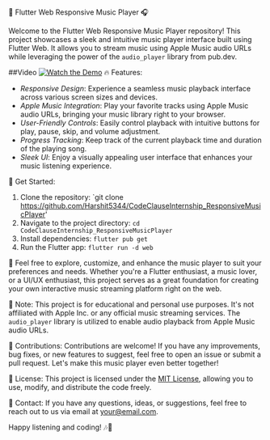 🎵 Flutter Web Responsive Music Player 🎧

Welcome to the Flutter Web Responsive Music Player repository! This project showcases a sleek and intuitive music player interface built using Flutter Web. It allows you to stream music using Apple Music audio URLs while leveraging the power of the `audio_player` library from pub.dev.


##Video 
[![Watch the Demo](https://youtu.be/SHQwPgPcE8M?feature=shared)](https://youtu.be/SHQwPgPcE8M?feature=shared)
🔥 Features:
- *Responsive Design*: Experience a seamless music playback interface across various screen sizes and devices.
- *Apple Music Integration*: Play your favorite tracks using Apple Music audio URLs, bringing your music library right to your browser.
- *User-Friendly Controls*: Easily control playback with intuitive buttons for play, pause, skip, and volume adjustment.
- *Progress Tracking*: Keep track of the current playback time and duration of the playing song.
- *Sleek UI*: Enjoy a visually appealing user interface that enhances your music listening experience.

🚀 Get Started:
1. Clone the repository: `git clone https://github.com/Harshit5344/CodeClauseInternship_ResponsiveMusicPlayer'
2. Navigate to the project directory: `cd CodeClauseInternship_ResponsiveMusicPlayer`
3. Install dependencies: `flutter pub get`
4. Run the Flutter app: `flutter run -d web`

🎉 Feel free to explore, customize, and enhance the music player to suit your preferences and needs. Whether you're a Flutter enthusiast, a music lover, or a UI/UX enthusiast, this project serves as a great foundation for creating your own interactive music streaming platform right on the web.

📝 Note: This project is for educational and personal use purposes. It's not affiliated with Apple Inc. or any official music streaming services. The `audio_player` library is utilized to enable audio playback from Apple Music audio URLs.

🙌 Contributions:
Contributions are welcome! If you have any improvements, bug fixes, or new features to suggest, feel free to open an issue or submit a pull request. Let's make this music player even better together!

📄 License:
This project is licensed under the [MIT License](LICENSE), allowing you to use, modify, and distribute the code freely.

📧 Contact:
If you have any questions, ideas, or suggestions, feel free to reach out to us via email at your@email.com.

Happy listening and coding! 🎶🎉
